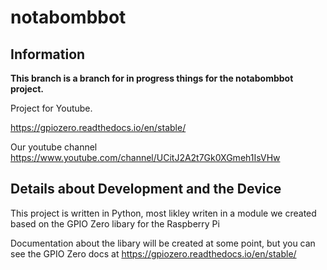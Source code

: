 # notabombbot

## Information

**This branch is a branch for in progress things for the notabombbot project.**

Project for Youtube.

https://gpiozero.readthedocs.io/en/stable/

Our youtube channel
https://www.youtube.com/channel/UCitJ2A2t7Gk0XGmeh1IsVHw

## Details about Development and the Device 
This project is written in Python, most likley writen in a module we created based on the GPIO Zero libary for the Raspberry Pi

Documentation about the libary will be created at some point, but you can see the GPIO Zero docs at https://gpiozero.readthedocs.io/en/stable/



